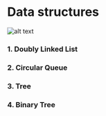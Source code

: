 # Data structures
![alt text](https://fiverr-res.cloudinary.com/images/q_auto,f_auto/gigs/148151601/original/cf2c2bf307e0b7140c9b8525bc94965078fae208/do-your-data-structures-programming-assignments.png "Logo Title Text 1")

### 1. Doubly Linked List

### 2. Circular Queue

### 3. Tree 

### 4. Binary Tree